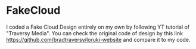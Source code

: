 # FakeCloud
I coded a Fake Cloud Design entirely on my own by following YT tutorial of "Traversy Media".  You can check the original code of design by this link https://github.com/bradtraversy/loruki-website and compare it to my code.
